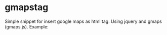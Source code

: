 # gmapstag
Simple snippet for insert google maps as html tag. Using jquery and gmaps (gmaps.js).
Example:
<div class="gmap" data-lat="45.885147" data-lng="8.532707"></div>
